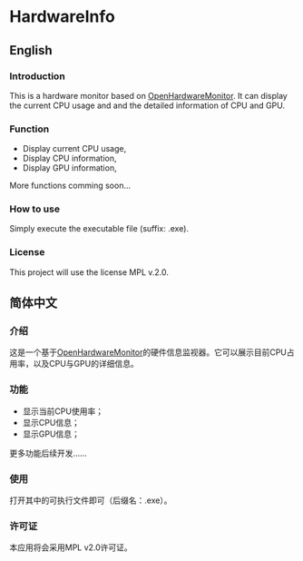 ﻿# HardwareInfo
## English
### Introduction
This is a hardware monitor based on [OpenHardwareMonitor](http://github.com/openhardwaremonitor/openhardwaremonitor "OpenHardwareMonitor"). It can display the current CPU usage and and the detailed information of CPU and GPU.
### Function
- Display current CPU usage,
- Display CPU information,
- Display GPU information,

More functions comming soon...
### How to use
Simply execute the executable file (suffix: .exe).
### License
This project will use the license MPL v.2.0. 


## 简体中文
### 介绍
这是一个基于[OpenHardwareMonitor](http://github.com/openhardwaremonitor/openhardwaremonitor "OpenHardwareMonitor")的硬件信息监视器。它可以展示目前CPU占用率，以及CPU与GPU的详细信息。
### 功能
- 显示当前CPU使用率；
- 显示CPU信息；
- 显示GPU信息；

更多功能后续开发……
### 使用
打开其中的可执行文件即可（后缀名：.exe）。
### 许可证
本应用将会采用MPL v2.0许可证。
